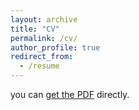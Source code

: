 ```yaml
---
layout: archive
title: "CV"
permalink: /cv/
author_profile: true
redirect_from:
  - /resume
---
```

you can [get the PDF]({{evfitzgriff.github.io}}/assets/EFG_CV_2023.pdf) directly.
